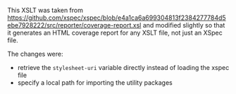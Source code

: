 This XSLT was taken from https://github.com/xspec/xspec/blob/e4a1ca6a699304813f2384277784d5ebe7928222/src/reporter/coverage-report.xsl and modified slightly so that it
generates an HTML coverage report for any XSLT file, not just an XSpec file.

The changes were:

- retrieve the `stylesheet-uri` variable directly instead of loading the xspec file
- specify a local path for importing the utility packages